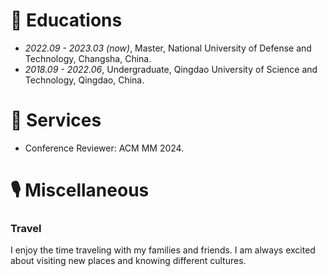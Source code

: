 
# 📖 Educations
- *2022.09 - 2023.03 (now)*, Master, National University of Defense and Technology, Changsha, China.
- *2018.09 - 2022.06*, Undergraduate, Qingdao University of Science and Technology, Qingdao, China.


# 💬 Services
- Conference Reviewer: ACM MM 2024.



# 🎙 Miscellaneous

### Travel
I enjoy the time traveling with my families and friends. I am always excited about visiting new places and knowing different cultures.



<!-- - I love to watch movies. It's really relaxing to watch a good movie quietly at the cinema.
- It's fun for me to play billiards 🎱, drink 🍺, and travel 🏄 with my friends. -->







